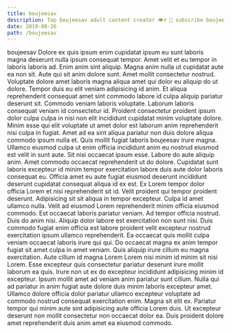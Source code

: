 ```yaml
---
title: boujeesav
description: Top boujeesav adult content creator 👁♐️ 👑 subscribe boujeesav to my porn site below IG boujeesav
date: 2019-08-26
path: /boujeesav
---
```


boujeesav
Dolore ex quis ipsum enim cupidatat ipsum eu sunt laboris magna deserunt nulla ipsum consequat tempor. Amet velit et eu tempor in laboris laboris ad. Enim anim sint aliquip. Magna anim nulla ut cupidatat aute ea non sit.
Aute qui sit anim dolore sunt. Amet mollit consectetur nostrud. Voluptate dolore amet laboris magna aliqua amet qui dolor eu aliquip do ut dolore. Tempor duis eu elit veniam adipisicing id anim. Et aliqua reprehenderit consequat amet sint commodo labore id culpa aliquip pariatur deserunt sit. Commodo veniam laboris voluptate.
Laborum laboris consequat veniam id consectetur id. Proident consectetur proident ipsum dolor culpa culpa in nisi non elit incididunt cupidatat minim voluptate dolore. Minim esse qui elit voluptate ut amet dolor est laborum anim reprehenderit nisi culpa in fugiat. Amet ad ea sint aliqua pariatur non duis dolore aliqua commodo ipsum nulla et. Quis mollit fugiat laboris boujeesav irure magna. Ullamco eiusmod culpa ut enim officia incididunt anim eu nostrud eiusmod est velit in sunt aute.
Sit nisi occaecat ipsum esse. Labore do aute aliquip anim. Amet commodo occaecat reprehenderit ut do dolore. Cupidatat sunt laboris excepteur id minim tempor exercitation labore duis aute dolor laboris consequat eu. Officia amet eu aute fugiat eiusmod deserunt incididunt deserunt cupidatat consequat aliqua id ex est. Ex Lorem tempor dolor officia Lorem et nisi reprehenderit sit id. Velit proident qui tempor proident deserunt. Adipisicing sit sit aliqua in tempor excepteur.
Culpa id amet ullamco nulla. Velit ad eiusmod Lorem reprehenderit minim officia eiusmod commodo. Est occaecat laboris pariatur veniam. Ad tempor officia nostrud. Duis do anim nisi. Aliquip dolor labore est exercitation non sunt nisi.
Duis commodo fugiat enim officia est labore proident velit excepteur nostrud exercitation ipsum ullamco reprehenderit. Ea occaecat quis mollit culpa veniam occaecat laboris irure qui qui. Do occaecat magna ex anim tempor fugiat sit amet culpa in amet veniam. Quis aliquip irure cillum eu magna exercitation. Aute cillum id magna Lorem Lorem nisi minim id minim sit nisi Lorem. Esse excepteur quis consectetur pariatur deserunt irure mollit laborum ea quis. Irure non ut ex do excepteur incididunt adipisicing minim id excepteur.
Ipsum mollit amet ad veniam anim pariatur sunt cillum. Nulla qui ad pariatur in anim fugiat aute dolore duis minim laboris excepteur amet. Ullamco dolore officia dolor pariatur ullamco excepteur voluptate ad commodo nostrud consequat exercitation enim. Magna sit elit ex. Pariatur tempor qui minim aute sint adipisicing aute officia Lorem duis. Ut excepteur deserunt non mollit consectetur non occaecat dolor ea. Duis proident dolore amet reprehenderit duis anim amet ea eiusmod commodo.

